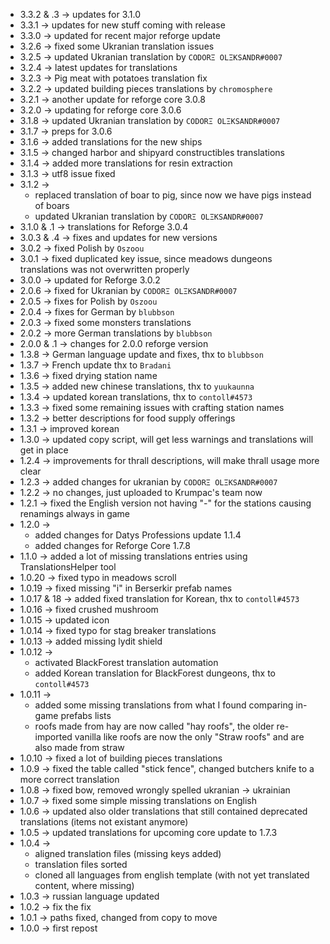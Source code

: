 * 3.3.2 & .3 -> updates for 3.1.0
* 3.3.1 -> updates for new stuff coming with release
* 3.3.0 -> updated for recent major reforge update
* 3.2.6 -> fixed some Ukranian translation issues
* 3.2.5 -> updated Ukranian translation by `CODORΞ OLΞKSANDR#0007`
* 3.2.4 -> latest updates for translations
* 3.2.3 -> Pig meat with potatoes translation fix 
* 3.2.2 -> updated building pieces translations by `chromosphere`
* 3.2.1 -> another update for reforge core 3.0.8
* 3.2.0 -> updating for reforge core 3.0.6
* 3.1.8 -> updated Ukranian translation by `CODORΞ OLΞKSANDR#0007`
* 3.1.7 -> preps for 3.0.6
* 3.1.6 -> added translations for the new ships
* 3.1.5 -> changed harbor and shipyard constructibles translations
* 3.1.4 -> added more translations for resin extraction
* 3.1.3 -> utf8 issue fixed
* 3.1.2 -> 
  * replaced translation of boar to pig, since now we have pigs instead of boars
  * updated Ukranian translation by `CODORΞ OLΞKSANDR#0007`
* 3.1.0 & .1 -> translations for Reforge 3.0.4
* 3.0.3 & .4 -> fixes and updates for new versions
* 3.0.2 -> fixed Polish by `Oszoou`
* 3.0.1 -> fixed duplicated key issue, since meadows dungeons translations was not overwritten properly
* 3.0.0 -> updated for Reforge 3.0.2
* 2.0.6 -> fixed for Ukranian by `CODORΞ OLΞKSANDR#0007`
* 2.0.5 -> fixes for Polish by `Oszoou`
* 2.0.4 -> fixes for German by `blubbson`
* 2.0.3 -> fixed some monsters translations
* 2.0.2 -> more German translations by `blubbson`
* 2.0.0 & .1 -> changes for 2.0.0 reforge version
* 1.3.8 -> German language update and fixes, thx to `blubbson`
* 1.3.7 -> French update thx to `Bradani` 
* 1.3.6 -> fixed drying station name
* 1.3.5 -> added new chinese translations, thx to `yuukaunna`
* 1.3.4 -> updated korean translations, thx to `contoll#4573`
* 1.3.3 -> fixed some remaining issues with crafting station names
* 1.3.2 -> better descriptions for food supply offerings
* 1.3.1 -> improved korean 
* 1.3.0 -> updated copy script, will get less warnings and translations will get in place
* 1.2.4 -> improvements for thrall descriptions, will make thrall usage more clear
* 1.2.3 -> added changes for ukranian by `CODORΞ OLΞKSANDR#0007`
* 1.2.2 -> no changes, just uploaded to Krumpac's team now
* 1.2.1 -> fixed the English version not having "-" for the stations causing renamings always in game 
* 1.2.0 -> 
  * added changes for Datys Professions update 1.1.4
  * added changes for Reforge Core 1.7.8
* 1.1.0 -> added a lot of missing translations entries using TranslationsHelper tool
* 1.0.20 -> fixed typo in meadows scroll
* 1.0.19 -> fixed missing "i" in Berserkir prefab names
* 1.0.17 & 18 -> added fixed translation for Korean, thx to `contoll#4573`
* 1.0.16 -> fixed crushed mushroom
* 1.0.15 -> updated icon
* 1.0.14 -> fixed typo for stag breaker translations
* 1.0.13 -> added missing lydit shield
* 1.0.12 ->
  * activated BlackForest translation automation
  * added Korean translation for BlackForest dungeons, thx to `contoll#4573`
* 1.0.11 -> 
  * added some missing translations from what I found comparing in-game prefabs lists
  * roofs made from hay are now called "hay roofs", the older re-imported vanilla like roofs are now the only "Straw roofs" and are also made from straw
* 1.0.10 -> fixed a lot of building pieces translations
* 1.0.9 -> fixed the table called "stick fence", changed butchers knife to a more correct translation
* 1.0.8 -> fixed bow, removed wrongly spelled ukranian -> ukrainian
* 1.0.7 -> fixed some simple missing translations on English
* 1.0.6 -> updated also older translations that still contained deprecated translations (items not existant anymore)
* 1.0.5 -> updated translations for upcoming core update to 1.7.3
* 1.0.4 -> 
  * aligned translation files (missing keys added)
  * translation files sorted
  * cloned all languages from english template (with not yet translated content, where missing)
* 1.0.3 -> russian language updated
* 1.0.2 -> fix the fix
* 1.0.1 -> paths fixed, changed from copy to move
* 1.0.0 -> first repost
